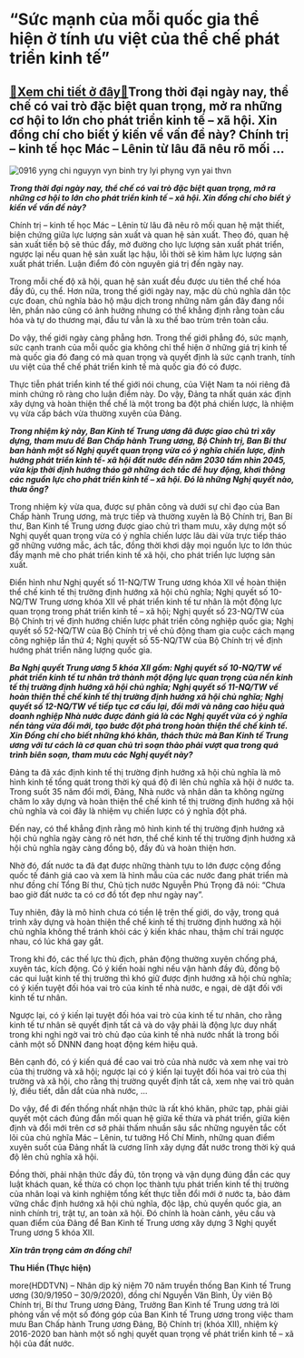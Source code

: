 “Sức mạnh của mỗi quốc gia thể hiện ở tính ưu việt của thể chế phát triển kinh tế”
==================================================================================

[:gift:Xem chi tiết ở đây:gift:](https://hddtvn.com/suc-manh-cua-moi-quoc-gia-the-hien-o-tinh-uu-viet-cua-the-che-phat-trien-kinh-te/)Trong thời đại ngày nay, thể chế có vai trò đặc biệt quan trọng, mở ra những cơ hội to lớn cho phát triển kinh tế – xã hội. Xin đồng chí cho biết ý kiến về vấn đề này? Chính trị – kinh tế học Mác – Lênin từ lâu đã nêu rõ mối …
----------------------------------------------------------------------------------------------------------------------------------------------------------------------------------------------------------------------------------





![0916 yyng chi nguyyn vyn binh try lyi phyng vyn yai thvn](https://haiquanonline.com.vn/stores/news_dataimages/hienntt/092020/23/19/0916_YYng_chi_NguyYn_VYn_Binh_trY_lYi_phYng_vYn_Yai_THVN.jpg?rt=20200924085350 "undefined")



***Trong thời đại ngày nay, thể chế có vai trò đặc biệt quan trọng, mở ra những cơ hội to lớn cho phát triển kinh tế – xã hội. Xin đồng chí cho biết ý kiến về vấn đề này?***


Chính trị – kinh tế học Mác – Lênin từ lâu đã nêu rõ mối quan hệ mật thiết, biện chứng giữa lực lượng sản xuất và quan hệ sản xuất. Theo đó, quan hệ sản xuất tiến bộ sẽ thúc đẩy, mở đường cho lực lượng sản xuất phát triển, ngược lại nếu quan hệ sản xuất lạc hậu, lỗi thời sẽ kìm hãm lực lượng sản xuất phát triển. Luận điểm đó còn nguyên giá trị đến ngày nay.


Trong mỗi chế độ xã hội, quan hệ sản xuất đều được ưu tiên thể chế hóa đầy đủ, cụ thể. Hơn nữa, trong thế giới ngày nay, mặc dù chủ nghĩa dân tộc cực đoan, chủ nghĩa bảo hộ mậu dịch trong những năm gần đây đang nổi lên, phần nào cũng có ảnh hưởng nhưng có thể khẳng định rằng toàn cầu hóa và tự do thương mại, đầu tư vẫn là xu thế bao trùm trên toàn cầu.


Do vậy, thế giới ngày càng phẳng hơn. Trong thế giới phẳng đó, sức mạnh, sức cạnh tranh của mỗi quốc gia không chỉ thể hiện ở những giá trị kinh tế mà quốc gia đó đang có mà quan trọng và quyết định là sức cạnh tranh, tính ưu việt của thể chế phát triển kinh tế mà quốc gia đó có được.


Thực tiễn phát triển kinh tế thế giới nói chung, của Việt Nam ta nói riêng đã minh chứng rõ ràng cho luận điểm này. Do vậy, Đảng ta nhất quán xác định xây dựng và hoàn thiện thể chế là một trong ba đột phá chiến lược, là nhiệm vụ vừa cấp bách vừa thường xuyên của Đảng.


***Trong nhiệm kỳ này, Ban Kinh tế Trung ương đã được giao chủ trì xây dựng, tham mưu để Ban Chấp hành Trung ương, Bộ Chính trị, Ban Bí thư ban hành một số Nghị quyết quan trọng vừa có ý nghĩa chiến lược, định hướng phát triển kinh tế- xã hội đất nước đến năm 2030 tầm nhìn 2045, vừa kịp thời định hướng tháo gỡ những ách tắc để huy động, khơi thông các nguồn lực cho phát triển kinh tế – xã hội. Đó là những Nghị quyết nào, thưa ông?***


Trong nhiệm kỳ vừa qua, được sự phân công và dưới sự chỉ đạo của Ban Chấp hành Trung ương, mà trực tiếp và thường xuyên là Bộ Chính trị, Ban Bí thư, Ban Kinh tế Trung ương được giao chủ trì tham mưu, xây dựng một số Nghị quyết quan trọng vừa có ý nghĩa chiến lược lâu dài vừa trực tiếp tháo gỡ những vướng mắc, ách tắc, đồng thời khơi dậy mọi nguồn lực to lớn thúc đẩy mạnh mẽ cho phát triển kinh tế xã hội, cho phát triển lực lượng sản xuất.


Điển hình như Nghị quyết số 11-NQ/TW Trung ương khóa XII về hoàn thiện thể chế kinh tế thị trường định hướng xã hội chủ nghĩa; Nghị quyết số 10-NQ/TW Trung ương khóa XII về phát triển kinh tế tư nhân là một động lực quan trọng trong phát triển kinh tế – xã hội; Nghị quyết số 23-NQ/TW của Bộ Chính trị về định hướng chiến lược phát triển công nghiệp quốc gia; Nghị quyết số 52-NQ/TW của Bộ Chính trị về chủ động tham gia cuộc cách mạng công nghiệp lần thứ 4; Nghị quyết số 55-NQ/TW của Bộ Chính trị về định hướng phát triển năng lượng quốc gia.


***Ba Nghị quyết Trung ương 5 khóa XII gồm: Nghị quyết số 10-NQ/TW về phát triển kinh tế tư nhân trở thành một động lực quan trọng của nền kinh tế thị trường định hướng xã hội chủ nghĩa; Nghị quyết số 11-NQ/TW về hoàn thiện thể chế kinh tế thị trường định hướng xã hội chủ nghĩa; Nghị quyết số 12-NQ/TW về tiếp tục cơ cấu lại, đổi mới và nâng cao hiệu quả doanh nghiệp Nhà nước được đánh giá là các Nghị quyết vừa có ý nghĩa nền tảng vừa đổi mới, tạo bước đột phá trong hoàn thiện thể chế kinh tế. Xin Đồng chí cho biết những khó khăn, thách thức mà Ban Kinh tế Trung ương với tư cách là cơ quan chủ trì soạn thảo phải vượt qua trong quá trình biên soạn, tham mưu các Nghị quyết này?***


Đảng ta đã xác định kinh tế thị trường định hướng xã hội chủ nghĩa là mô hình kinh tế tổng quát trong thời kỳ quá độ đi lên chủ nghĩa xã hội ở nước ta. Trong suốt 35 năm đổi mới, Đảng, Nhà nước và nhân dân ta không ngừng chăm lo xây dựng và hoàn thiện thể chế kinh tế thị trường định hướng xã hội chủ nghĩa và coi đây là nhiệm vụ chiến lược có ý nghĩa đột phá.


Đến nay, có thể khẳng định rằng mô hình kinh tế thị trường định hướng xã hội chủ nghĩa ngày càng rõ nét hơn, thể chế kinh tế thị trường định hướng xã hội chủ nghĩa ngày càng đồng bộ, đầy đủ và hoàn thiện hơn.


Nhờ đó, đất nước ta đã đạt được những thành tựu to lớn được cộng đồng quốc tế đánh giá cao và xem là hình mẫu của các nước đang phát triển mà như đồng chí Tổng Bí thư, Chủ tịch nước Nguyễn Phú Trọng đã nói: “Chưa bao giờ đất nước ta có cơ đồ tốt đẹp như ngày nay”.


Tuy nhiên, đây là mô hình chưa có tiền lệ trên thế giới, do vậy, trong quá trình xây dựng và hoàn thiện thể chế kinh tế thị trường định hướng xã hội chủ nghĩa không thế tránh khỏi các ý kiến khác nhau, thậm chí trái ngược nhau, có lúc khá gay gắt.


Trong khi đó, các thế lực thù địch, phản động thường xuyên chống phá, xuyên tác, kích động. Có ý kiến hoài nghi nếu vận hành đầy đủ, đồng bộ các qui luật kinh tế thị trường thì khó giữ được định hướng xã hội chủ nghĩa; có ý kiến tuyệt đối hóa vai trò của kinh tế nhà nước, e ngại, dè dặt đối với kinh tế tư nhân.


Ngược lại, có ý kiến lại tuyệt đối hóa vai trò của kinh tế tư nhân, cho rằng kinh tế tư nhân sẽ quyết định tất cả và do vậy phải là động lực duy nhất trong khi nghi ngờ vai trò chủ đạo của kinh tế nhà nước nhất là trong bối cảnh một số DNNN đang hoạt động kém hiệu quả.


Bên cạnh đó, có ý kiến quá đề cao vai trò của nhà nước và xem nhẹ vai trò của thị trường và xã hội; ngược lại có ý kiến lại tuyệt đối hóa vai trò của thị trường và xã hội, cho rằng thị trường quyết định tất cả, xem nhẹ vai trò quản lý, điều tiết, dẫn dắt của nhà nước, …


Do vậy, để đi đến thống nhất nhận thức là rất khó khăn, phức tạp, phải giải quyết một cách đúng đắn mối quan hệ giữa kế thừa và phát triển, giữa kiên định và đổi mới trên cơ sở phải thấm nhuần sâu sắc những nguyên tắc cốt lõi của chủ nghĩa Mác – Lênin, tư tưởng Hồ Chí Minh, những quan điểm xuyên suốt của Đảng nhất là cương lĩnh xây dựng đất nước trong thời kỳ quá độ lên chủ nghĩa xã hội.


Đồng thời, phải nhận thức đầy đủ, tôn trọng và vận dụng đúng đắn các quy luật khách quan, kế thừa có chọn lọc thành tựu phát triển kinh tế thị trường của nhân loại và kinh nghiệm tổng kết thực tiễn đổi mới ở nước ta, bảo đảm vững chắc định hướng xã hội chủ nghĩa, độc lập, chủ quyền quốc gia, an ninh chính trị, trật tự, an toàn xã hội. Đó chính là hoàn cảnh, yêu cầu và quan điểm của Đảng để Ban Kinh tế Trung ương xây dựng 3 Nghị quyết Trung ương 5 khóa XII.


***Xin trân trọng cảm ơn đồng chí!***




**Thu Hiền (Thực hiện)**



more(HDDTVN) – Nhân dịp kỷ niệm 70 năm truyền thống Ban Kinh tế Trung ương (30/9/1950 – 30/9/2020), đồng chí Nguyễn Văn Bình, Ủy viên Bộ Chính trị, Bí thư Trung ương Đảng, Trưởng Ban Kinh tế Trung ương trả lời phỏng vấn về một số đóng góp của Ban Kinh tế Trung ương trong việc tham mưu Ban Chấp hành Trung ương Đảng, Bộ Chính trị (khóa XII), nhiệm kỳ 2016-2020 ban hành một số nghị quyết quan trọng về phát triển kinh tế – xã hội của đất nước.

